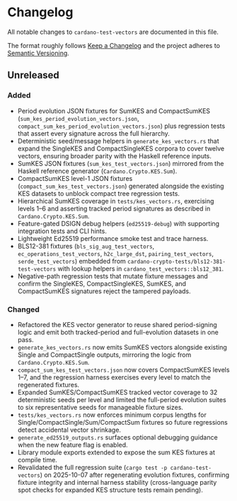 # Changelog

All notable changes to `cardano-test-vectors` are documented in this file.

The format roughly follows [Keep a Changelog](https://keepachangelog.com/en/1.0.0/)
and the project adheres to [Semantic Versioning](https://semver.org/spec/v2.0.0.html).

## Unreleased

### Added
- Period evolution JSON fixtures for SumKES and CompactSumKES
  (`sum_kes_period_evolution_vectors.json`,
  `compact_sum_kes_period_evolution_vectors.json`) plus regression tests that
  assert every signature across the full hierarchy.
- Deterministic seed/message helpers in `generate_kes_vectors.rs` that expand
  the SingleKES and CompactSingleKES corpora to cover twelve vectors, ensuring
  broader parity with the Haskell reference inputs.
- SumKES JSON fixtures (`sum_kes_test_vectors.json`) mirrored from the Haskell
  reference generator (`Cardano.Crypto.KES.Sum`).
- CompactSumKES level-1 JSON fixtures (`compact_sum_kes_test_vectors.json`)
  generated alongside the existing KES datasets to unblock compact tree
  regression tests.
- Hierarchical SumKES coverage in `tests/kes_vectors.rs`, exercising levels 1–6
  and asserting tracked period signatures as described in
  `Cardano.Crypto.KES.Sum`.
- Feature-gated DSIGN debug helpers (`ed25519-debug`) with supporting
  integration tests and CLI hints.
- Lightweight Ed25519 performance smoke test and trace harness.
- BLS12-381 fixtures (`bls_sig_aug_test_vectors`, `ec_operations_test_vectors`,
  `h2c_large_dst`, `pairing_test_vectors`, `serde_test_vectors`) embedded from
  `cardano-crypto-tests/bls12-381-test-vectors` with lookup helpers in
  `cardano_test_vectors::bls12_381`.
- Negative-path regression tests that mutate fixture messages and confirm the
  SingleKES, CompactSingleKES, SumKES, and CompactSumKES signatures reject the
  tampered payloads.

### Changed
- Refactored the KES vector generator to reuse shared period-signing logic and
  emit both tracked-period and full-evolution datasets in one pass.
- `generate_kes_vectors.rs` now emits SumKES vectors alongside existing Single
  and CompactSingle outputs, mirroring the logic from
  `Cardano.Crypto.KES.Sum`.
- `compact_sum_kes_test_vectors.json` now covers CompactSumKES levels 1–7, and
  the regression harness exercises every level to match the regenerated
  fixtures.
- Expanded SumKES/CompactSumKES tracked vector coverage to 32 deterministic
  seeds per level and limited the full-period evolution suites to six
  representative seeds for manageable fixture sizes.
- `tests/kes_vectors.rs` now enforces minimum corpus lengths for
  Single/CompactSingle/Sum/CompactSum fixtures so future regressions detect
  accidental vector shrinkage.
- `generate_ed25519_outputs.rs` surfaces optional debugging guidance when the
  new feature flag is enabled.
- Library module exports extended to expose the sum KES fixtures at compile
  time.
- Revalidated the full regression suite (`cargo test -p cardano-test-vectors`)
  on 2025-10-07 after regenerating evolution fixtures, confirming fixture
  integrity and internal harness stability (cross-language parity spot checks
  for expanded KES structure tests remain pending).
